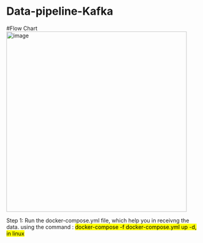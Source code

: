 # Data-pipeline-Kafka

#Flow Chart
<img width="470" alt="image" src="https://github.com/vijayrampatel/Data-pipeline-Kafka/assets/145386038/52db37eb-7b2c-4c36-a678-13fd01a4b576">

Step 1: 
Run the docker-compose.yml file, which help you in receivng the data. using the command : <mark>docker-compose -f docker-compose.yml up -d<mark>, in linux 
